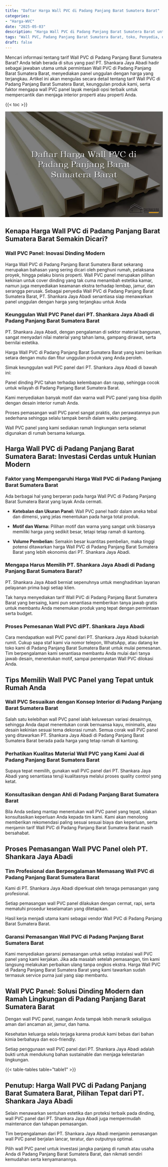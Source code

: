 ```yaml
---
title: "Daftar Harga Wall PVC di Padang Panjang Barat Sumatera Barat"
categories: 
- "Harga-WVC"
date: "2025-05-03"
description: "Harga Wall PVC di Padang Panjang Barat Sumatera Barat untuk hunian, office, dan toko. Produk terbaik, beragam motif, pilihan warna elegan, beserta servis penempatan dikerjakan oleh teknisi berpengalaman dan garansi resmi!|Layanan penyediaan Wall PVC di Padang Panjang Barat Sumatera Barat untuk kebutuhan rumah, perkantoran, atau gerai, beserta produk terbaik dan instalasi oleh tenaga ahli berpengalaman serta garansi resmi.|Pilihan Wall PVC di Padang Panjang Barat Sumatera Barat yang terpercaya bagi hunian, perkantoran, serta toko, bersama produk unggulan dan instalasi oleh tim ahli dan garansi resmi.|Penyediaan Wall PVC di Padang Panjang Barat Sumatera Barat bagi hunian, office, dan gerai, dengan material unggulan dan pemasangan ditangani oleh tenaga ahli profesional, dilengkapi beserta jaminan resmi.}"
tags: "Wall PVC, Padang Panjang Barat Sumatera Barat, toko, Penyedia, distributor"
draft: false
---
```


Mencari informasi tentang tarif Wall PVC di Padang Panjang Barat Sumatera Barat? Anda telah berada di situs yang pas! PT. Shankara Jaya Abadi hadir sebagai jawaban utama untuk permintaan Wall PVC di Padang Panjang Barat Sumatera Barat, menyediakan panel unggulan dengan harga yang terjangkau. Artikel ini akan mengulas secara detail tentang tarif Wall PVC di Padang Panjang Barat Sumatera Barat, keunggulan produk kami, serta faktor mengapa wall PVC panel layak menjadi opsi terbaik untuk mempercantik dan menjaga interior properti atau properti Anda.

{{< toc >}}

![Daftar Harga Wall PVC di Padang Panjang Barat Sumatera Barat](/images/Harga-WVC/Daftar-Harga-Wall-PVC-di-Padang-Panjang-Barat-Sumatera-Barat.png)


## Kenapa Harga Wall PVC di Padang Panjang Barat Sumatera Barat Semakin Dicari?

### Wall PVC Panel: Inovasi Dinding Modern

Harga Wall PVC di Padang Panjang Barat Sumatera Barat sekarang merupakan bahasan yang sering dicari oleh penghuni rumah, pelaksana proyek, hingga pelaku bisnis properti. Wall PVC panel merupakan pilihan kekinian untuk cover dinding yang tak cuma menambah estetika kamar, namun juga menyediakan keamanan ekstra terhadap lembap, jamur, dan serangga perusak. Sebagai penyedia Wall PVC di Padang Panjang Barat Sumatera Barat, PT. Shankara Jaya Abadi senantiasa siap menawarkan panel unggulan dengan harga yang terjangkau untuk Anda

### Keunggulan Wall PVC Panel dari PT. Shankara Jaya Abadi di Padang Panjang Barat Sumatera Barat

PT. Shankara Jaya Abadi, dengan pengalaman di sektor material bangunan, sangat menyadari nilai material yang tahan lama, gampang dirawat, serta bernilai estetika.

Harga Wall PVC di Padang Panjang Barat Sumatera Barat yang kami berikan setara dengan mutu dan fitur unggulan produk yang Anda peroleh.

Simak keunggulan wall PVC panel dari PT. Shankara Jaya Abadi di bawah ini:

Panel dinding PVC tahan terhadap kelembapan dan rayap, sehingga cocok untuk wilayah di Padang Panjang Barat Sumatera Barat.

Kami menyediakan banyak motif dan warna wall PVC panel yang bisa dipilih dengan desain interior rumah Anda.

Proses pemasangan wall PVC panel sangat praktis, dan perawatannya pun sederhana sehingga selalu tampak bersih dalam waktu panjang.

Wall PVC panel yang kami sediakan ramah lingkungan serta selamat digunakan di rumah bersama keluarga.

## Harga Wall PVC di Padang Panjang Barat Sumatera Barat: Investasi Cerdas untuk Hunian Modern

### Faktor yang Mempengaruhi Harga Wall PVC di Padang Panjang Barat Sumatera Barat

Ada berbagai hal yang berperan pada harga Wall PVC di Padang Panjang Barat Sumatera Barat yang layak Anda cermati.

- **Ketebalan dan Ukuran Panel:** Wall PVC panel hadir dalam aneka tebal dan dimensi, yang jelas menentukan pada harga total produk.

- **Motif dan Warna:** Pilihan motif dan warna yang sangat unik biasanya memiliki harga yang sedikit besar, tetapi tetap ramah di kantong.

- **Volume Pembelian:** Semakin besar kuantitas pembelian, maka tinggi potensi ditawarkan harga Wall PVC di Padang Panjang Barat Sumatera Barat yang lebih ekonomis dari PT. Shankara Jaya Abadi.

### Mengapa Harus Memilih PT. Shankara Jaya Abadi di Padang Panjang Barat Sumatera Barat?

PT. Shankara Jaya Abadi berniat sepenuhnya untuk menghadirkan layanan pelayanan prima bagi setiap klien.

Tak hanya menyediakan tarif Wall PVC di Padang Panjang Barat Sumatera Barat yang bersaing, kami pun senantiasa memberikan tanya jawab gratis untuk membantu Anda menemukan produk yang tepat dengan permintaan serta budget.

### Proses Pemesanan Wall PVC diPT. Shankara Jaya Abadi

Cara mendapatkan wall PVC panel dari PT. Shankara Jaya Abadi bukanlah rumit. Cukup sapa staf kami via nomor telepon, WhatsApp, atau datang ke toko kami di Padang Panjang Barat Sumatera Barat untuk mulai pemesanan. Tim berpengalaman kami senantiasa membantu Anda mulai dari tanya jawab desain, menentukan motif, sampai penempatan Wall PVC dilokasi Anda.

## Tips Memilih Wall PVC Panel yang Tepat untuk Rumah Anda

### Wall PVC Sesuaikan dengan Konsep Interior di Padang Panjang Barat Sumatera Barat

Salah satu kelebihan wall PVC panel ialah keluwesan variasi desainnya, sehingga Anda dapat menentukan corak bernuansa kayu, minimalis, atau desain kekinian sesuai tema dekorasi rumah. Semua corak wall PVC panel yang ditawarkan PT. Shankara Jaya Abadi di Padang Panjang Barat Sumatera Barat berada pada harga yang tetap ramah di kantong.

### Perhatikan Kualitas Material Wall PVC yang Kami Jual di Padang Panjang Barat Sumatera Barat

Supaya tepat memilih, gunakan wall PVC panel dari PT. Shankara Jaya Abadi yang senantiasa teruji kualitasnya melalui proses quality control yang ketat.

### Konsultasikan dengan Ahli di Padang Panjang Barat Sumatera Barat

Bila Anda sedang mantap menentukan wall PVC panel yang tepat, silakan konsultasikan keperluan Anda kepada tim kami. Kami akan menolong memberikan rekomendasi paling sesuai sesuai biaya dan keperluan, serta menjamin tarif Wall PVC di Padang Panjang Barat Sumatera Barat masih bersahabat.

## Proses Pemasangan Wall PVC Panel oleh PT. Shankara Jaya Abadi

### Tim Profesional dan Berpengalaman Memasang Wall PVC di Padang Panjang Barat Sumatera Barat

Kami di PT. Shankara Jaya Abadi diperkuat oleh tenaga pemasangan yang profesional.

Setiap pemasangan wall PVC panel dilakukan dengan cermat, rapi, serta mematuhi prosedur keselamatan yang ditetapkan.

Hasil kerja menjadi utama kami sebagai vendor Wall PVC di Padang Panjang Barat Sumatera Barat.

### Garansi Pemasangan Wall PVC di Padang Panjang Barat Sumatera Barat

Kami menyediakan garansi pemasangan untuk setiap instalasi wall PVC panel yang kami kerjakan. Jika ada masalah setelah pemasangan, tim kami langsung melakukan perbaikan ulang tanpa ongkos ekstra. Harga Wall PVC di Padang Panjang Barat Sumatera Barat yang kami tawarkan sudah termasuk service purna jual yang siap membantu.

## Wall PVC Panel: Solusi Dinding Modern dan Ramah Lingkungan di Padang Panjang Barat Sumatera Barat

Dengan wall PVC panel, ruangan Anda tampak lebih menarik sekaligus aman dari ancaman air, jamur, dan hama.

Kesehatan keluarga selalu terjaga karena produk kami bebas dari bahan kimia berbahaya dan eco-friendly.

Setiap penggunaan wall PVC panel dari PT. Shankara Jaya Abadi adalah bukti untuk mendukung bahan sustainable dan menjaga kelestarian lingkungan.

{{< table-tables table="table1" >}}

## Penutup: Harga Wall PVC di Padang Panjang Barat Sumatera Barat, Pilihan Tepat dari PT. Shankara Jaya Abadi

Selain menawarkan sentuhan estetika dan proteksi terbaik pada dinding, wall PVC panel dari PT. Shankara Jaya Abadi juga mempermudah maintenance dan tahapan pemasangan.

Tim berpengalaman dari PT. Shankara Jaya Abadi menjamin pemasangan wall PVC panel berjalan lancar, teratur, dan outputnya optimal.

Pilih wall PVC panel untuk investasi jangka panjang di rumah atau usaha Anda di Padang Panjang Barat Sumatera Barat, dan nikmati sendiri kemudahan serta kenyamanannya.